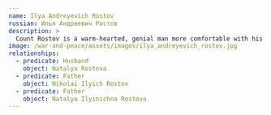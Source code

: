 ```yaml
---
name: Ilya Andreyevich Rostov
russian: Илья Андреевич Ростов
description: >
  Count Rostov is a warm-hearted, genial man more comfortable with his family in Moscow than in glittering Petersburg society. The only thing that could be said against the Count is that he is generous to a fault: with so many people to look after and entertain, he isn’t always as careful as he could be about the family finances.
image: /war-and-peace/assets/images/ilya_andreyevich_rostov.jpg
relationships:
  - predicate: Husband
    object: Natalya Rostova
  - predicate: Father
    object: Nikolai Ilyich Rostov
  - predicate: Father
    object: Natalya Ilyinichna Rostova
---
```

